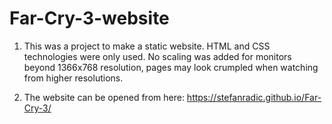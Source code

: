 ﻿# Far-Cry-3-website

1. This was a project to make a static website. HTML and CSS technologies were only used. No scaling was added for monitors beyond 1366x768 resolution, pages may look crumpled when watching from higher resolutions.

2. The website can be opened from here: https://stefanradic.github.io/Far-Cry-3/
